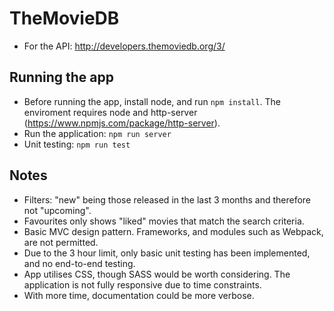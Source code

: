 # TheMovieDB

- For the API: http://developers.themoviedb.org/3/

## Running the app

- Before running the app, install node, and run `npm install`. The enviroment requires node and http-server (https://www.npmjs.com/package/http-server).
- Run the application: `npm run server`
- Unit testing: `npm run test`

## Notes

-	Filters: "new" being those released in the last 3 months and therefore not "upcoming".
-	Favourites only shows "liked" movies that match the search criteria.
-	Basic MVC design pattern. Frameworks, and modules such as Webpack, are not permitted.
-	Due to the 3 hour limit, only basic unit testing has been implemented, and no end-to-end testing.
-	App utilises CSS, though SASS would be worth considering. The application is not fully responsive due to time constraints.
-	With more time, documentation could be more verbose.